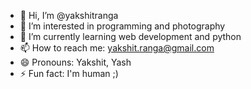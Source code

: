 - 👋 Hi, I’m @yakshitranga
- 👀 I’m interested in programming and photography
- 🌱 I’m currently learning web development and python
- 📫 How to reach me: yakshit.ranga@gmail.com
- 😄 Pronouns: Yakshit, Yash
- ⚡ Fun fact: I'm human ;)

<!---
yakshitranga/yakshitranga is a ✨ special ✨ repository because its `README.md` (this file) appears on your GitHub profile.
You can click the Preview link to take a look at your changes.
--->
